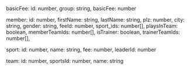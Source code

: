 basicFee:
    id: number,
    group: string,
    basicFee: number

member:
    id: number,
    firstName: string,
    lastName: string,
    plz: number,
    city: string,
    gender: string,
    feeId: number,
    sport_ids: number[],
    playsInTeam: boolean,
    memberTeamIds: number[],
    isTrainer: boolean,
    trainerTeamIds: number[],

sport:
    id: number,
    name: string,
    fee: number,
    leaderId: number

team:
    id: number,
    sportsId: number,
    name: string